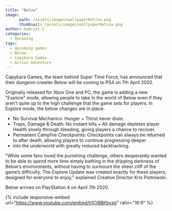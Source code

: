```yaml
---
title: "Below"
image:
      path: /assets/images/wallpaperRetina.png
      thumbnail: /assets/images/wallpaperRetina.png
author: Gabriel C
categories:
  - Upcoming
tags:
  - Upcoming games
  - Below
  - Capybara Games
  - Action Adventure
---
```

Capybara Games, the team behind Super Time Force, has announced that their dungeon-crawler Below will be coming to PS4 on 7th April 2020.

Originally released for Xbox One and PC, the game is adding a new "Explore" mode, allowing people to take in the world of Below even if they aren't quite up to the high challenge that the game sets for players. In Explore mode, the below changes are in place:

<ul>
<li>No Survival Mechanics: Hunger + Thirst never drain.</li>
<li>Traps, Damage & Death: No instant kills + All damage depletes player Health slowly through bleeding, giving players a chance to recover.</li>
<li>Permanent Campfire Checkpoints: Checkpoints can always be returned to after death, allowing players to continue progressing deeper</li>
      <li>into the underworld with greatly reduced backtracking.</li>
</ul>

"While some fans loved the punishing challenge, others desperately wanted to be able to spend more time simply bathing in the dripping darkness of Below’s environments, without having to surmount the sheer cliff of the game’s difficulty. The Explore Update was created exactly for these players, designed for everyone to enjoy," explained Creative Director Kris Piotrowski.

Below arrives on PlayStation 4 on April 7th 2020.

{% include responsive-embed url="https://www.youtube.com/embed/h1Cj9BKbysg" ratio="16:9" %}
